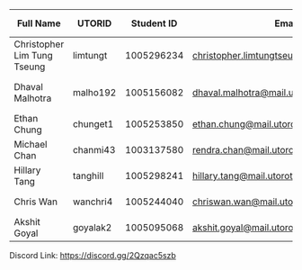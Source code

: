 | **Full Name**                   	| **UTORID**   	| **Student ID** 	| **Email**                                      	| **Best way to contact**            	|
|-----------------------------	|----------	|------------	|--------------------------------------------	|--------------------------------	|
| Christopher Lim Tung Tseung 	| limtungt 	| 1005296234 	| christopher.limtungtseung@mail.utoronto.ca 	| Discord - Eat My Shuriken#1325 	|
| Dhaval Malhotra             	| malho192 	| 1005156082 	| dhaval.malhotra@mail.utoronto.ca           	| Discord - Twisted Tornado#7605 	|
| Ethan Chung                 	| chunget1 	| 1005253850 	| ethan.chung@mail.utoronto.ca               	| Discord - Castanix#7040        	|
| Michael Chan                	| chanmi43 	| 1003137580 	| rendra.chan@mail.utoronto.ca               	| Discord - Chanoodle#4444       	|
| Hillary Tang                	| tanghill 	| 1005298241 	| hillary.tang@mail.utoroto.ca               	| Discord - ahappihill#7477      	|
| Chris Wan                   	| wanchri4 	| 1005244040 	| chriswan.wan@mail.utoronto.ca              	| Discord - YerYer#1922          	|
| Akshit Goyal                	| goyalak2 	| 1005095068 	| akshit.goyal@mail.utoronto.ca              	| Discord - Akshit#2438          	|

Discord Link: https://discord.gg/2Qzqac5szb
